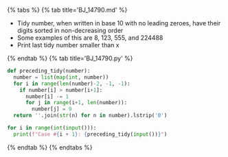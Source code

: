 {% tabs %}
{% tab title='BJ_14790.md' %}

* Tidy number, when written in base 10 with no leading zeroes, have their digits sorted in non-decreasing order
* Some examples of this are 8, 123, 555, and 224488
* Print last tidy number smaller than x

{% endtab %}
{% tab title='BJ_14790.py' %}

```py
def preceding_tidy(number):
  number = list(map(int, number))
  for i in range(len(number)-2, -1, -1):
    if number[i] > number[i+1]:
      number[i] -= 1
      for j in range(i+1, len(number)):
        number[j] = 9
  return ''.join(str(n) for n in number).lstrip('0')

for i in range(int(input())):
  print(f"Case #{i + 1}: {preceding_tidy(input())}")
```

{% endtab %}
{% endtabs %}